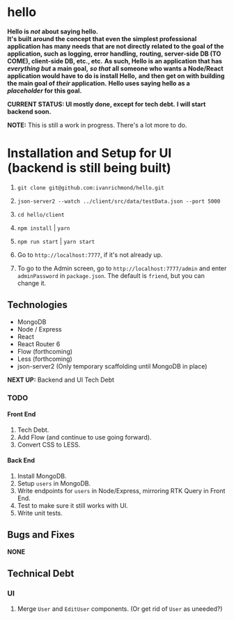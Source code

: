 # hello

**Hello is _not_ about saying hello.**  
**It's built around the concept that even the simplest professional application has many needs**
**that are not directly related to the goal of the application, such as logging, error handling,**
**routing, server-side DB (TO COME), client-side DB, etc., etc.**
**As such, Hello is an application that has _everything but_ a main goal,**
**_so that_ all someone who wants a Node/React application would have to do is install Hello,**
**and then get on with building the main goal of _their_ application.**
**Hello uses saying hello as a _placeholder_ for this goal.**

**CURRENT STATUS: UI mostly done, except for tech debt.**
**I will start backend soon.**

**NOTE:** This is still a work in progress.  There's a lot more to do.

# Installation and Setup for UI (backend is still being built)

1. `git clone git@github.com:ivanrichmond/hello.git`

2. `json-server2 --watch ../client/src/data/testData.json --port 5000`

3. `cd hello/client`

4. `npm install` | `yarn`

5. `npm run start` | `yarn start`

6. Go to `http://localhost:7777`, if it's not already up.

7. To go to the Admin screen, go to `http://localhost:7777/admin` and enter `adminPassword` in `package.json`.  The default is `friend`, but you can change it.
## Technologies

- MongoDB
- Node / Express
- React
- React Router 6
- Flow (forthcoming)
- Less (forthcoming)
- json-server2 (Only temporary scaffolding until MongoDB in place)

**NEXT UP:** Backend and UI Tech Debt
### TODO
#### Front End

1. Tech Debt.
2. Add Flow (and continue to use going forward).
3. Convert CSS to LESS.
#### Back End

1. Install MongoDB.
2. Setup `users` in MongoDB.
3. Write endpoints for `users` in Node/Express, mirroring RTK Query in Front End.
4. Test to make sure it still works with UI.
5. Write unit tests.

## Bugs and Fixes

**NONE**
## Technical Debt

### UI

1. Merge `User` and `EditUser` components.  (Or get rid of `User` as uneeded?)
